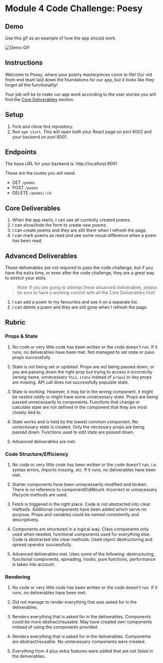 # Module 4 Code Challenge: Poesy

## Demo

Use this gif as an example of how the app should work.

![Demo GIF](./demo.gif)

## Instructions

Welcome to Poesy, where your poetry masterpieces come to life! Our old front-end team laid down the foundations for our app, but it looks like they forgot all the functionality!

Your job will be to make our app work according to the user stories you will find the [Core Deliverables](#Core-Deliverables) section.

## Setup

1. Fork and clone this repository.
2. Run `npm start`. This will open both your React page on port 6002 and your backend on port 6001.

## Endpoints

The base URL for your backend is: http://localhost:6001

These are the routes you will need:

- GET `/poems`
- POST `/poems`
- DELETE `/poems/:id`

## Core Deliverables

1. When the app starts, I can see all currently created poems.
2. I can show/hide the form to create new poems.
3. I can create poems and they are still there when I refresh the page.
4. I can mark poems as read and see some visual difference when a poem has been read.

## Advanced Deliverables

These deliverables are not required to pass the code challenge, but if you have the extra time, or even after the code challenge, they are a great way to stretch your skills.

> Note: If you are going to attempt these advanced deliverables, please be sure to have a working commit with all the Core Deliverables first!

1. I can add a poem to my favourites and see it on a separate list.
2. I can delete a poem and they are still gone when I refresh the page.

## Rubric

### Props & State

1. No code or very little code has been written or the code doesn't run. If it runs, no deliverables have been met. Not managed to set state or pass props successfully.

2. State is not being set or updated. Props are not being passed down, or you are passing down the right prop but trying to access it incorrectly (wrong name, unnecessary `this`, `state` instead of `props`) or key props are missing. API call does not successfully populate state.

3. State is working. However, it may be in the wrong component, it might be nested oddly or might have some unnecessary state. Props are being passed unnecessarily to components. Functions that change or calculate state are not defined in the component that they are most closely tied to.

4. State works and is held by the lowest common component. No unnecessary state is created. Only the necessary props are being passed down. Functions used to edit state are passed down.

5. Advanced deliverables are met.

### Code Structure/Efficiency

1. No code or very little code has been written or the code doesn't run, i.e. syntax errors, imports missing, etc. If it runs, no deliverables have been met.

2. Starter components have been unnecessarily modified and broken. There is no reference to componentDidMount. Incorrect or unnecessary lifecycle methods are used.

3. Fetch is triggered in the right place. Code is not abstracted into clear methods. Additional components have been added which serve no purpose. Props and variables could be named consistently and descriptively.

4. Components are structured in a logical way. Class components only used when needed, functional components used for everything else. Code is abstracted into clear methods. Used object destructuring and spread operator successfully.

5. Advanced deliverables met. Uses some of the following: destructuring, functional components, spreading, hooks, pure functions, performance is taken into account.

### Rendering

1. No code or very little code has been written or the code doesn't run. If it runs, no deliverables have been met.

2. Did not manage to render everything that was asked for in the deliverables.

3. Renders everything that is asked for in the deliverables. Components could be more abstract/reusable. May have created own components instead of using the components provided.

4. Renders everything that is asked for in the deliverables. Components are abstract/reusable. No unnecessary components were created.

5. Everything from 4 plus extra features were added that are not listed in the deliverables.
